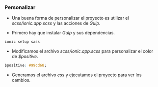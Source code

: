 ### Personalizar

- Una buena forma de personalizar el proyecto es utilizar el *scss/ionic.app.scss* y las acciones de *Gulp*.

- Primero hay que instalar *Gulp* y sus dependencias.

```bash
ionic setup sass

```

- Modificamos el archivo *scss/ionic.app.scss* para personalizar el color de *$positive*.

```css
$positive: #99cd68;
```

- Generamos el archivo *css* y ejecutamos el proyecto para ver los cambios.
